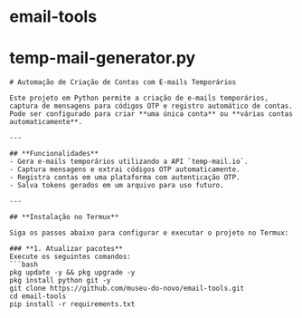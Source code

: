 # email-tools
# temp-mail-generator.py
	# Automação de Criação de Contas com E-mails Temporários
	
	Este projeto em Python permite a criação de e-mails temporários, captura de mensagens para códigos OTP e registro automático de contas. Pode ser configurado para criar **uma única conta** ou **várias contas automaticamente**.
	
	---
	
	## **Funcionalidades**
	- Gera e-mails temporários utilizando a API `temp-mail.io`.
	- Captura mensagens e extrai códigos OTP automaticamente.
	- Registra contas em uma plataforma com autenticação OTP.
	- Salva tokens gerados em um arquivo para uso futuro.
	
	---
	
	## **Instalação no Termux**
	
	Siga os passos abaixo para configurar e executar o projeto no Termux:
	
	### **1. Atualizar pacotes**
	Execute os seguintes comandos:
	```bash
	pkg update -y && pkg upgrade -y
	pkg install python git -y
 	git clone https://github.com/museu-do-novo/email-tools.git
	cd email-tools
	pip install -r requirements.txt
 	
